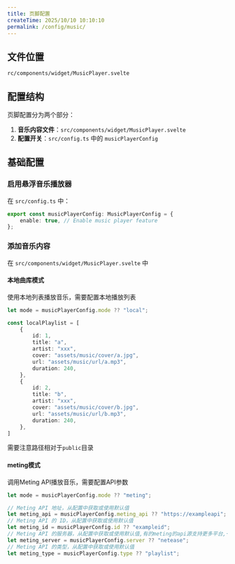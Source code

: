 ```yaml
---
title: 页脚配置
createTime: 2025/10/10 10:10:10
permalink: /config/music/
---
```



## 文件位置

```
rc/components/widget/MusicPlayer.svelte
```


## 配置结构

页脚配置分为两个部分：

1. **音乐内容文件**：`src/components/widget/MusicPlayer.svelte`
2. **配置开关**：`src/config.ts` 中的 `musicPlayerConfig`


## 基础配置

### 启用悬浮音乐播放器

在 `src/config.ts` 中：

```typescript
export const musicPlayerConfig: MusicPlayerConfig = {
	enable: true, // Enable music player feature
};
```

### 添加音乐内容

在 `src/components/widget/MusicPlayer.svelte` 中

#### 本地曲库模式

使用本地列表播放音乐，需要配置本地播放列表

```typescript
let mode = musicPlayerConfig.mode ?? "local";
```

```typescript
const localPlaylist = [
	{
		id: 1,
		title: "a",
		artist: "xxx",
		cover: "assets/music/cover/a.jpg",
		url: "assets/music/url/a.mp3",
		duration: 240,
	},
	{
		id: 2,
		title: "b",
		artist: "xxx",
		cover: "assets/music/cover/b.jpg",
		url: "assets/music/url/b.mp3",
		duration: 240,
	},
]
```

需要注意路径相对于`public`目录

#### meting模式

调用Meting API播放音乐，需要配置API参数

```typescript
let mode = musicPlayerConfig.mode ?? "meting";
```

```typescript
// Meting API 地址，从配置中获取或使用默认值
let meting_api = musicPlayerConfig.meting_api ?? "https://exampleapi";
// Meting API 的 ID，从配置中获取或使用默认值
let meting_id = musicPlayerConfig.id ?? "exampleid";
// Meting API 的服务器，从配置中获取或使用默认值,有的meting的api源支持更多平台,一般来说,netease=网易云音乐, tencent=QQ音乐, kugou=酷狗音乐, xiami=虾米音乐, baidu=百度音乐
let meting_server = musicPlayerConfig.server ?? "netease";
// Meting API 的类型，从配置中获取或使用默认值
let meting_type = musicPlayerConfig.type ?? "playlist";
```